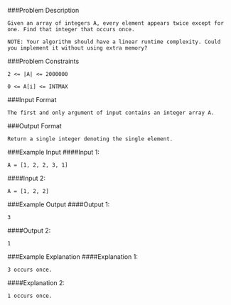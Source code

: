 ###Problem Description
```
Given an array of integers A, every element appears twice except for one. Find that integer that occurs once.

NOTE: Your algorithm should have a linear runtime complexity. Could you implement it without using extra memory?
```


###Problem Constraints
```
2 <= |A| <= 2000000

0 <= A[i] <= INTMAX
```


###Input Format
```
The first and only argument of input contains an integer array A.
```



###Output Format
```
Return a single integer denoting the single element.
```

###Example Input
####Input 1:

```
A = [1, 2, 2, 3, 1]
```
####Input 2:

```
A = [1, 2, 2]
```


###Example Output
####Output 1:

```
3
```
####Output 2:

```
1
```


###Example Explanation
####Explanation 1:

```
3 occurs once.
```
####Explanation 2:

```
1 occurs once.
```